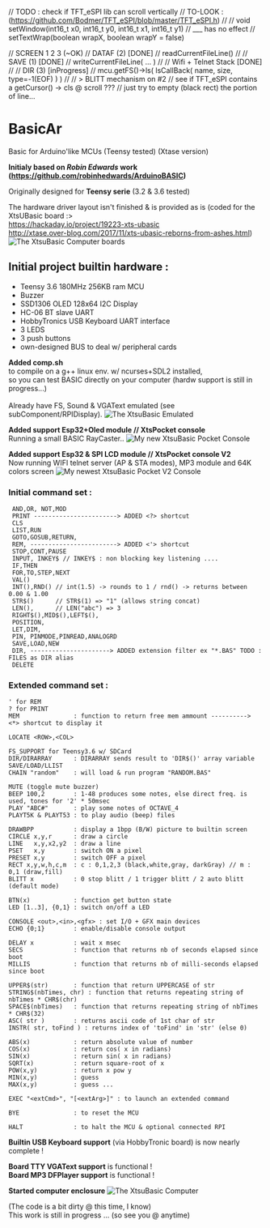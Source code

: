 // TODO : check if TFT_eSPI lib can scroll vertically
// TO-LOOK : (https://github.com/Bodmer/TFT_eSPI/blob/master/TFT_eSPI.h)
// 
// void setWindow(int16_t x0, int16_t y0, int16_t x1, int16_t y1)
//  \___ has no effect
// setTextWrap(boolean wrapX, boolean wrapY = false)

// SCREEN 1 2 3 (~OK)
// DATAF    (2)        [DONE]
//   readCurrentFileLine()
//
// SAVE     (1)        [DONE]
//   writeCurrentFileLine( ... )
//
// Wifi + Telnet Stack [DONE]
//
// DIR      (3)        [inProgress]
//   mcu.getFS()->ls( lsCallBack( name, size, type=-1(EOF) ) )
//
// > BLITT mechanism on #2
// see if TFT_eSPI contains a getCursor() -> cls @ scroll ???
// just try to empty (black rect) the portion of line...

# BasicAr
Basic for Arduino'like MCUs (Teensy tested) (Xtase version)

**Initialy based on _Robin Edwards_ work (https://github.com/robinhedwards/ArduinoBASIC)**

Originally designed for **Teensy serie** (3.2 & 3.6 tested)

The hardware driver layout isn't finished & is provided as is (coded for the XtsUBasic board :><br/>
 https://hackaday.io/project/19223-xts-ubasic<br/>
 http://xtase.over-blog.com/2017/11/xts-ubasic-reborns-from-ashes.html)
![The XtsuBasic Computer boards](./docs/allBoards.jpg "The Xts-uBasic Computer...")

## Initial project builtin hardware :
 * Teensy 3.6 180MHz 256KB ram MCU
 * Buzzer
 * SSD1306 OLED 128x64 I2C Display
 * HC-06 BT slave UART
 * HobbyTronics USB Keyboard UART interface
 * 3 LEDS
 * 3 push buttons
 * own-designed BUS to deal w/ peripheral cards

**Added comp.sh**<br/>
to compile on a g++ linux env. w/ ncurses+SDL2 installed,<br/>
so you can test BASIC directly on your computer (hardw support is still in progress...)<br/>
<br/>
Already have FS, Sound & VGAText emulated (see subComponent/RPIDisplay).
![The XtsuBasic Emulated](./docs/VideoCard/emulation/X11emul.png "The Xts-uBasic Emulated on X11...")
<br/>

**Added support Esp32+Oled module // XtsPocket console**<br/>
Running a small BASIC RayCaster..
![My new XtsuBasic Pocket Console](docs/pocket/xtsPocket_gallery1.jpg "The Xts-uBasic Pocket Console...")



**Added support Esp32 & SPI LCD module // XtsPocket console V2**<br/>
Now running WIFI telnet server (AP & STA modes), MP3 module and 64K colors screen
![My newest XtsuBasic Pocket V2 Console](docs/pocket/pocketV2_gallery.jpg "The Xts-uBasic Pocket V2 Console...")



### Initial command set :
```
 AND,OR, NOT,MOD
 PRINT -----------------------> ADDED <?> shortcut
 CLS
 LIST,RUN
 GOTO,GOSUB,RETURN,
 REM, ------------------------> ADDED <'> shortcut
 STOP,CONT,PAUSE
 INPUT, INKEY$ // INKEY$ : non blocking key listening ....
 IF,THEN
 FOR,TO,STEP,NEXT
 VAL()
 INT(),RND() // int(1.5) -> rounds to 1 / rnd() -> returns between 0.00 & 1.00
 STR$()      // STR$(1) => "1" (allows string concat)
 LEN(),      // LEN("abc") => 3 
 RIGHT$(),MID$(),LEFT$(),
 POSITION, 
 LET,DIM,
 PIN, PINMODE,PINREAD,ANALOGRD
 SAVE,LOAD,NEW
 DIR, ----------------------> ADDED extension filter ex "*.BAS" TODO : FILES as DIR alias
 DELETE
```

### Extended command set :
```
' for REM
? for PRINT
MEM               : function to return free mem ammount ----------> <*> shortcut to display it
         
LOCATE <ROW>,<COL>

FS_SUPPORT for Teensy3.6 w/ SDCard
DIR/DIRARRAY      : DIRARRAY sends result to 'DIR$()' array variable
SAVE/LOAD/LLIST
CHAIN "random"    : will load & run program "RANDOM.BAS"

MUTE (toggle mute buzzer)
BEEP 100,2        : 1-48 produces some notes, else direct freq. is used, tones for '2' * 50msec
PLAY "ABC#"       : play some notes of OCTAVE_4
PLAYT5K & PLAYT53 : to play audio (beep) files

DRAWBPP           : display a 1bpp (B/W) picture to builtin screen
CIRCLE x,y,r      : draw a circle
LINE   x,y,x2,y2  : draw a line
PSET   x,y        : switch ON a pixel
PRESET x,y        : switch OFF a pixel
RECT x,y,w,h,c,m  : c : 0,1,2,3 (black,white,gray, darkGray) // m : 0,1 (draw,fill)
BLITT x           : 0 stop blitt / 1 trigger blitt / 2 auto blitt (default mode)
         
BTN(x)            : function get button state
LED [1..3], {0,1} : switch on/off a LED

CONSOLE <out>,<in>,<gfx> : set I/O + GFX main devices
ECHO {0;1}        : enable/disable console output

DELAY x           : wait x msec
SECS              : function that returns nb of seconds elapsed since boot
MILLIS            : function that returns nb of milli-seconds elapsed since boot

UPPER$(str)       : function that return UPPERCASE of str
STRING$(nbTimes, chr) : function that returns repeating string of nbTimes * CHR$(chr)
SPACE$(nbTimes)   : function that returns repeating string of nbTimes * CHR$(32)
ASC( str )        : returns ascii code of 1st char of str
INSTR( str, toFind ) : returns index of 'toFind' in 'str' (else 0)

ABS(x)            : return absolute value of number
COS(x)            : return cos( x in radians)
SIN(x)            : return sin( x in radians)
SQRT(x)           : return square-root of x
POW(x,y)          : return x pow y
MIN(x,y)		  : guess
MAX(x,y)		  : guess ...

EXEC "<extCmd>", "[<extArg>]" : to launch an extended command

BYE               : to reset the MCU

HALT              : to halt the MCU & optional connected RPI
```

**Builtin USB Keyboard support** (via HobbyTronic board) is now nearly complete !

**Board TTY VGAText support** is functional !<br/>
**Board MP3 DFPlayer support** is functional !

**Started computer enclosure**
![The XtsuBasic Computer](./docs/enclosure/xts_screen_mini.jpg "The Xts-uBasic Computer in its enclosure...")


(The code is a bit dirty @ this time, I know)<br/>
This work is still in progress ... (so see you @ anytime)
